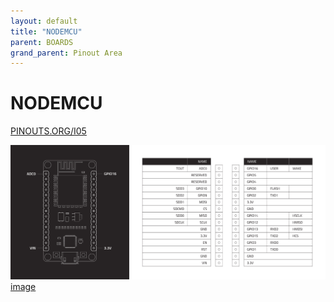 ```yaml
---
layout: default
title: "NODEMCU"
parent: BOARDS
grand_parent: Pinout Area
---
```


# NODEMCU

<a href="https://www.PINOUTS.ORG/I05">PINOUTS.ORG/I05</a>

![image](./assets/93.png)  
[image](./assets/93.png)

